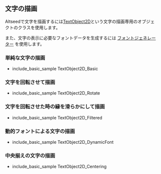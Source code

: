﻿
## 文字の描画

Altseedで文字を描画するには[TextObject2D](./../Reference/2D/TextObject2D.md)という文字の描画専用のオブジェクトのクラスを使用します。

また、文字の表示に必要なフォントデータを生成するには [フォントジェネレーター](../Reference/Tool/FontGenerator.md) を使用します。

### 単純な文字の描画

* include_basic_sample TextObject2D_Basic

### 文字を回転させて描画

* include_basic_sample TextObject2D_Rotate

### 文字を回転させた時の縁を滑らかにして描画

* include_basic_sample TextObject2D_Filtered

### 動的フォントによる文字の描画

* include_basic_sample TextObject2D_DynamicFont


### 中央揃えの文字の描画

* include_basic_sample TextObject2D_Centering
